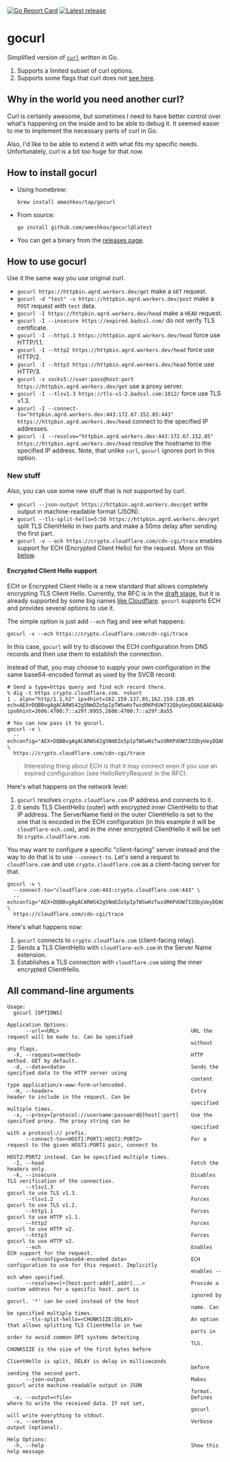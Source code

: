 [![Go Report Card](https://goreportcard.com/badge/github.com/ameshkov/gocurl)](https://goreportcard.com/report/ameshkov/gocurl)
[![Latest release](https://img.shields.io/github/release/ameshkov/gocurl/all.svg)](https://github.com/ameshkov/gocurl/releases)

# gocurl

Simplified version of [`curl`](https://curl.se/) written in Go.

1. Supports a limited subset of curl options.
2. Supports some flags that curl does not [see here](#newstuff).

## Why in the world you need another curl?

Curl is certainly awesome, but sometimes I need to have better control over
what's happening on the inside and to be able to debug it. It seemed easier to
me to implement the necessary parts of curl in Go.

Also, I'd like to be able to extend it with what fits my specific needs.
Unfortunately, curl is a bit too huge for that now.

## How to install gocurl

* Using homebrew:
    ```shell
    brew install ameshkov/tap/gocurl
    ```
* From source:
    ```shell
    go install github.com/ameshkov/gocurl@latest
    ```
* You can get a binary from
  the [releases page](https://github.com/ameshkov/gocurl/releases).

## How to use gocurl

Use it the same way you use original curl.

* `gocurl https://httpbin.agrd.workers.dev/get` make a `GET` request.
* `gocurl -d "test" -v https://httpbin.agrd.workers.dev/post` make a `POST`
  request with `test` data.
* `gocurl -I https://httpbin.agrd.workers.dev/head` make a `HEAD` request.
* `gocurl -I --insecure https://expired.badssl.com/` do not verify TLS
  certificate.
* `gocurl -I --http1.1 https://httpbin.agrd.workers.dev/head` force use
  HTTP/1.1.
* `gocurl -I --http2 https://httpbin.agrd.workers.dev/head` force use HTTP/2.
* `gocurl -I --http3 https://httpbin.agrd.workers.dev/head` force use HTTP/3.
* `gocurl -x socks5://user:pass@host:port https://httpbin.agrd.workers.dev/get`
  use a proxy server.
* `gocurl -I --tlsv1.3 https://tls-v1-2.badssl.com:1012/` force use TLS v1.3.
* `gocurl -I --connect-to="httpbin.agrd.workers.dev:443:172.67.152.85:443"
  https://httpbin.agrd.workers.dev/head` connect to the specified IP addresses.
* `gocurl -I --resolve="httpbin.agrd.workers.dev:443:172.67.152.85"
  https://httpbin.agrd.workers.dev/head` resolve the hostname to the specified
  IP address. Note, that unlike `curl`, `gocurl` ignores port in this option.

<a id="newstuff"></a>

### New stuff

Also, you can use some new stuff that is not supported by curl.

* `gocurl --json-output https://httpbin.agrd.workers.dev/get` write output in
  machine-readable format (JSON).
* `gocurl --tls-split-hello=5:50 https://httpbin.agrd.workers.dev/get` split
  TLS ClientHello in two parts and make a 50ms delay after sending the first
  part.
* `gocurl -v --ech https://crypto.cloudflare.com/cdn-cgi/trace` enables support
  for ECH (Encrypted Client Hello) for the request. More on this [below](#ech).

<a id="ech"></a>

#### Encrypted Client Hello support

ECH or Encrypted Client Hello is a new standard that allows completely
encrypting TLS Client Hello. Currently, the RFC is in the [draft stage][echrfc],
but it is already supported by some big names [like Cloudflare][echcloudflare].
`gocurl` supports ECH and provides several options to use it.

The simple option is just add `--ech` flag and see what happens:

```shell
gocurl -v --ech https://crypto.cloudflare.com/cdn-cgi/trace
```

In this case, `gocurl` will try to discover the ECH configuration from DNS
records and then use them to establish the connection.

Instead of that, you may choose to supply your own configuration in the same
base64-encoded format as used by the SVCB record:

```shell
# Send a type=https query and find ech record there.
% dig -t https crypto.cloudflare.com. +short
1 . alpn="http/1.1,h2" ipv4hint=162.159.137.85,162.159.138.85 ech=AEX+DQBBvgAgACARWS42g5NmDZo5pIpTWSwHzTwzdRKPdUW732QbyUeyDQAEAAEAAQASY2xvdWRmbGFyZS1lY2guY29tAAA= ipv6hint=2606:4700:7::a29f:8955,2606:4700:7::a29f:8a55

# You can now pass it to gocurl.
gocurl -v \
  --echconfig="AEX+DQBBvgAgACARWS42g5NmDZo5pIpTWSwHzTwzdRKPdUW732QbyUeyDQAEAAEAAQASY2xvdWRmbGFyZS1lY2guY29tAAA=" \
  https://crypto.cloudflare.com/cdn-cgi/trace
```

> Interesting thing about ECH is that it may connect even if you use an expired
> configuration (see HelloRetryRequest in the RFC).

Here's what happens on the network level:

1. `gocurl` resolves `crypto.cloudflare.com` IP address and connects to it.
2. It sends TLS ClientHello (outer) with encrypted inner ClientHello to that IP
   address. The ServerName field in the outer ClientHello is set to the one that
   is encoded in the ECH configuration (in this example it will be
   `cloudflare-ech.com`), and in the inner encrypted ClientHello it will be
   set to `crypto.cloudflare.com`.

You may want to configure a specific "client-facing" server instead and the way
to do that is to use `--connect-to`. Let's send a request to `cloudflare.com`
and use `crypto.cloudflare.com` as a client-facing server for that.

```shell
gocurl -v \
  --connect-to="cloudflare.com:443:crypto.cloudflare.com:443" \
  --echconfig="AEX+DQBBvgAgACARWS42g5NmDZo5pIpTWSwHzTwzdRKPdUW732QbyUeyDQAEAAEAAQASY2xvdWRmbGFyZS1lY2guY29tAAA=" \
  https://cloudflare.com/cdn-cgi/trace
```

Here's what happens now:

1. `gocurl` connects to `crypto.cloudflare.com` (client-facing relay).
2. Sends a TLS ClientHello with `cloudflare-ech.com` in the Server Name
   extension.
3. Establishes a TLS connection with `cloudflare.com` using the inner encrypted
   ClientHello.

[echrfc]: https://datatracker.ietf.org/doc/draft-ietf-tls-esni/

[echcloudflare]: https://blog.cloudflare.com/handshake-encryption-endgame-an-ech-update/

## All command-line arguments

```shell
Usage:
  gocurl [OPTIONS]

Application Options:
      --url=<URL>                                           URL the request will be made to. Can be specified
                                                            without any flags.
  -X, --request=<method>                                    HTTP method. GET by default.
  -d, --data=<data>                                         Sends the specified data to the HTTP server using
                                                            content type application/x-www-form-urlencoded.
  -H, --header=                                             Extra header to include in the request. Can be
                                                            specified multiple times.
  -x, --proxy=[protocol://username:password@]host[:port]    Use the specified proxy. The proxy string can be
                                                            specified with a protocol:// prefix.
      --connect-to=<HOST1:PORT1:HOST2:PORT2>                For a request to the given HOST1:PORT1 pair, connect to
                                                            HOST2:PORT2 instead. Can be specified multiple times.
  -I, --head                                                Fetch the headers only.
  -k, --insecure                                            Disables TLS verification of the connection.
      --tlsv1.3                                             Forces gocurl to use TLS v1.3.
      --tlsv1.2                                             Forces gocurl to use TLS v1.2.
      --http1.1                                             Forces gocurl to use HTTP v1.1.
      --http2                                               Forces gocurl to use HTTP v2.
      --http3                                               Forces gocurl to use HTTP v2.
      --ech                                                 Enables ECH support for the request.
      --echconfig=<base64-encoded data>                     ECH configuration to use for this request. Implicitly
                                                            enables --ech when specified.
      --resolve=<[+]host:port:addr[,addr]...>               Provide a custom address for a specific host. port is
                                                            ignored by gocurl. '*' can be used instead of the host
                                                            name. Can be specified multiple times.
      --tls-split-hello=<CHUNKSIZE:DELAY>                   An option that allows splitting TLS ClientHello in two
                                                            parts in order to avoid common DPI systems detecting
                                                            TLS. CHUNKSIZE is the size of the first bytes before
                                                            ClientHello is split, DELAY is delay in milliseconds
                                                            before sending the second part.
      --json-output                                         Makes gocurl write machine-readable output in JSON
                                                            format.
  -o, --output=<file>                                       Defines where to write the received data. If not set,
                                                            gocurl will write everything to stdout.
  -v, --verbose                                             Verbose output (optional).

Help Options:
  -h, --help                                                Show this help message
```